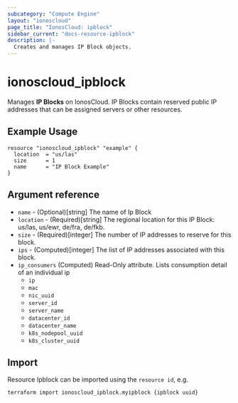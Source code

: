 ```yaml
---
subcategory: "Compute Engine"
layout: "ionoscloud"
page_title: "IonosCloud: ipblock"
sidebar_current: "docs-resource-ipblock"
description: |-
  Creates and manages IP Block objects.
---
```


# ionoscloud_ipblock

Manages **IP Blocks** on IonosCloud. IP Blocks contain reserved public IP addresses that can be assigned servers or other resources.

## Example Usage

```hcl
resource "ionoscloud_ipblock" "example" {
  location  = "us/las"
  size      = 1
  name      = "IP Block Example"
}
```

## Argument reference

* `name` - (Optional)[string] The name of Ip Block
* `location` - (Required)[string] The regional location for this IP Block: us/las, us/ewr, de/fra, de/fkb.
* `size` - (Required)[integer] The number of IP addresses to reserve for this block.
* `ips` - (Computed)[integer] The list of IP addresses associated with this block.
* `ip_consumers` (Computed) Read-Only attribute. Lists consumption detail of an individual ip
  * `ip`
  * `mac`
  * `nic_uuid`
  * `server_id`
  * `server_name`
  * `datacenter_id`
  * `datacenter_name`
  * `k8s_nodepool_uuid`
  * `k8s_cluster_uuid`
  
## Import

Resource Ipblock can be imported using the `resource id`, e.g.

```shell
terraform import ionoscloud_ipblock.myipblock {ipblock uuid}
```
